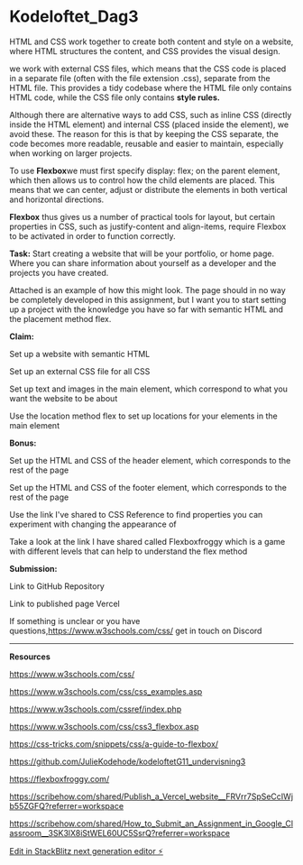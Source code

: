 # Kodeloftet_Dag3

 HTML and CSS work together to create both content and style on a website, where HTML structures the content, and CSS provides the visual design. 
 
  we work with external CSS files, which means that the CSS code is placed in a separate file (often with the file extension .css), separate from the HTML file. This provides a tidy codebase where the HTML file only contains HTML code, while the CSS file only contains **style rules.**
  
Although there are alternative ways to add CSS, such as inline CSS (directly inside the HTML element) and internal CSS (placed inside the <head> element), we avoid these. The reason for this is that by keeping the CSS separate, the code becomes more readable, reusable and easier to maintain, especially when working on larger projects.


To use **Flexbox**we must first specify display: flex; on the parent element, which then allows us to control how the child elements are placed. This means that we can center, adjust or distribute the elements in both vertical and horizontal directions. 

**Flexbox** thus gives us a number of practical tools for layout, but certain properties in CSS, such as justify-content and align-items, require Flexbox to be activated in order to function correctly.

**Task:**
Start creating a website that will be your portfolio, or home page. Where you can share information about yourself as a developer and the projects you have created.

Attached is an example of how this might look. The page should in no way be completely developed in this assignment, but I want you to start setting up a project with the knowledge you have so far with semantic HTML and the placement method flex.

**Claim:**

Set up a website with semantic HTML

Set up an external CSS file for all CSS

Set up text and images in the main element, which correspond to what you want the website to be about

Use the location method flex to set up locations for your elements in the main element

**Bonus:**

Set up the HTML and CSS of the header element, which corresponds to the rest of the page

Set up the HTML and CSS of the footer element, which corresponds to the rest of the page

Use the link I've shared to CSS Reference to find properties you can experiment with changing the appearance of

Take a look at the link I have shared called Flexboxfroggy which is a game with different levels that can help to understand the flex method

**Submission:**

Link to GitHub Repository

Link to published page Vercel

If something is unclear or you have questions,https://www.w3schools.com/css/ get in touch on Discord 

--------------------------------------------------------------------------------------------------

**Resources**

https://www.w3schools.com/css/

https://www.w3schools.com/css/css_examples.asp

https://www.w3schools.com/cssref/index.php

https://www.w3schools.com/css/css3_flexbox.asp

https://css-tricks.com/snippets/css/a-guide-to-flexbox/

https://github.com/JulieKodehode/kodeloftetG11_undervisning3

https://flexboxfroggy.com/

https://scribehow.com/shared/Publish_a_Vercel_website__FRVrr7SpSeCcIWjb55ZGFQ?referrer=workspace

https://scribehow.com/shared/How_to_Submit_an_Assignment_in_Google_Classroom__3SK3lX8iStWEL60UC5SsrQ?referrer=workspace

[Edit in StackBlitz next generation editor ⚡️](https://stackblitz.com/~/github.com/sharmababita/Kodeloftet_Dag3)

